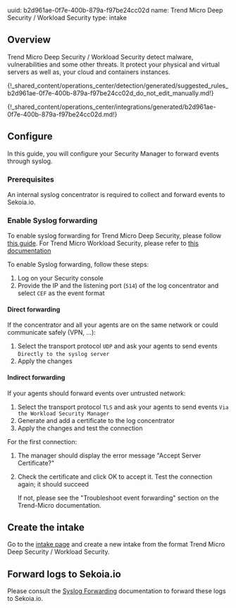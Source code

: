 uuid: b2d961ae-0f7e-400b-879a-f97be24cc02d
name: Trend Micro Deep Security / Workload Security
type: intake

## Overview

Trend Micro Deep Security / Workload Security detect malware, vulnerabilities and some other threats.
It protect your physical and virtual servers as well as, your cloud and containers instances.

{!_shared_content/operations_center/detection/generated/suggested_rules_b2d961ae-0f7e-400b-879a-f97be24cc02d_do_not_edit_manually.md!}

{!_shared_content/operations_center/integrations/generated/b2d961ae-0f7e-400b-879a-f97be24cc02d.md!}

## Configure

In this guide, you will configure your Security Manager to forward events through syslog.

### Prerequisites

An internal syslog concentrator is required to collect and forward events to Sekoia.io.

### Enable Syslog forwarding

To enable syslog forwarding for Trend Micro Deep Security, please follow [this guide](https://help.deepsecurity.trendmicro.com/20_0/on-premise/event-syslog.html).
For Trend Micro Workload Security, please refer to [this documentation](https://cloudone.trendmicro.com/docs/workload-security/event-syslog/)

To enable Syslog forwarding, follow these steps: 

1. Log on your Security console
2. Provide the IP and the listening port (`514`) of the log concentrator and select `CEF` as the event format

#### Direct forwarding

If the concentrator and all your agents are on the same network or could communicate safely (VPN, ...):

1. Select the transport protocol `UDP` and ask your agents to send events `Directly to the syslog server` 
2. Apply the changes

#### Indirect forwarding

If your agents should forward events over untrusted network:

1. Select the transport protocol `TLS` and ask your agents to send events `Via the Workload Security Manager`
2. Generate and add a certificate to the log concentrator
3. Apply the changes and test the connection

For the first connection:

1. The manager should display the error message "Accept Server Certificate?"
2. Check the certificate and click OK to accept it. Test the connection again; it should succeed

   If not, please see the "Troubleshoot event forwarding" section on the Trend-Micro documentation.


## Create the intake

Go to the [intake page](https://app.sekoia.io/operations/intakes) and create a new intake from the format Trend Micro Deep Security / Workload Security.


## Forward logs to Sekoia.io

Please consult the [Syslog Forwarding](/integration/ingestion_methods/syslog/sekoiaio_forwarder) documentation to forward these logs to Sekoia.io.
